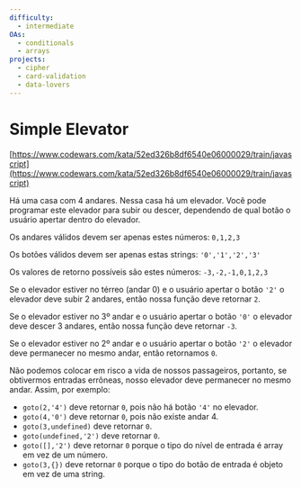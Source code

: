 ```yaml
---
difficulty:
  - intermediate
OAs:
  - conditionals
  - arrays
projects:
  - cipher
  - card-validation
  - data-lovers
---
```


# Simple Elevator

[https://www.codewars.com/kata/52ed326b8df6540e06000029/train/javascript](https://www.codewars.com/kata/52ed326b8df6540e06000029/train/javascript)

Há uma casa com 4 andares. Nessa casa há um elevador. Você pode programar este
elevador para subir ou descer, dependendo de qual botão o usuário apertar dentro
do elevador.

Os andares válidos devem ser apenas estes números: `0,1,2,3`

Os botões válidos devem ser apenas estas strings: `'0','1','2','3'`

Os valores de retorno possíveis são estes números: `-3,-2,-1,0,1,2,3`

Se o elevador estiver no térreo (andar 0) e o usuário apertar o botão `'2'` o
elevador deve subir 2 andares, então nossa função deve retornar `2`.

Se o elevador estiver no 3º andar e o usuário apertar o botão `'0'` o elevador
deve descer 3 andares, então nossa função deve retornar `-3`.

Se o elevador estiver no 2º andar e o usuário apertar o botão `'2'` o elevador
deve permanecer no mesmo andar, então retornamos `0`.

Não podemos colocar em risco a vida de nossos passageiros, portanto, se
obtivermos entradas errôneas, nosso elevador deve permanecer no mesmo andar.
Assim, por exemplo:

- `goto(2,'4')` deve retornar `0`, pois não há botão `'4'` no elevador.
- `goto(4,'0')` deve retornar `0`, pois não existe andar 4.
- `goto(3,undefined)` deve retornar `0`.
- `goto(undefined,'2')` deve retornar `0`.
- `goto([],'2')` deve retornar `0` porque o tipo do nível de entrada é array
  em vez de um número.
- `goto(3,{})` deve retornar `0` porque o tipo do botão de entrada é objeto em
  vez de uma string.
